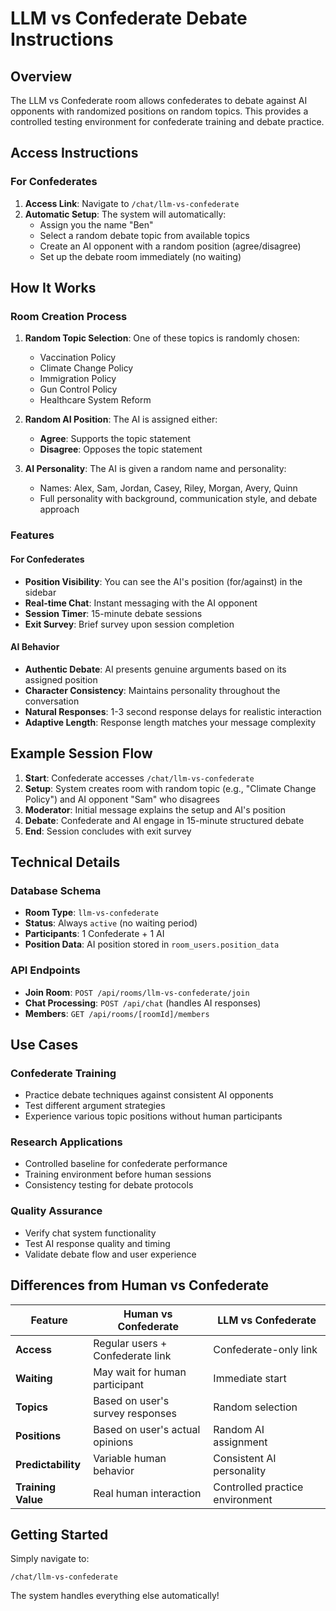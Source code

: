 # LLM vs Confederate Debate Instructions

## Overview
The LLM vs Confederate room allows confederates to debate against AI opponents with randomized positions on random topics. This provides a controlled testing environment for confederate training and debate practice.

## Access Instructions

### For Confederates
1. **Access Link**: Navigate to `/chat/llm-vs-confederate`
2. **Automatic Setup**: The system will automatically:
   - Assign you the name "Ben" 
   - Select a random debate topic from available topics
   - Create an AI opponent with a random position (agree/disagree)
   - Set up the debate room immediately (no waiting)

## How It Works

### Room Creation Process
1. **Random Topic Selection**: One of these topics is randomly chosen:
   - Vaccination Policy
   - Climate Change Policy  
   - Immigration Policy
   - Gun Control Policy
   - Healthcare System Reform

2. **Random AI Position**: The AI is assigned either:
   - **Agree**: Supports the topic statement
   - **Disagree**: Opposes the topic statement

3. **AI Personality**: The AI is given a random name and personality:
   - Names: Alex, Sam, Jordan, Casey, Riley, Morgan, Avery, Quinn
   - Full personality with background, communication style, and debate approach

### Features

#### For Confederates
- **Position Visibility**: You can see the AI's position (for/against) in the sidebar
- **Real-time Chat**: Instant messaging with the AI opponent
- **Session Timer**: 15-minute debate sessions
- **Exit Survey**: Brief survey upon session completion

#### AI Behavior
- **Authentic Debate**: AI presents genuine arguments based on its assigned position
- **Character Consistency**: Maintains personality throughout the conversation
- **Natural Responses**: 1-3 second response delays for realistic interaction
- **Adaptive Length**: Response length matches your message complexity

## Example Session Flow

1. **Start**: Confederate accesses `/chat/llm-vs-confederate`
2. **Setup**: System creates room with random topic (e.g., "Climate Change Policy") and AI opponent "Sam" who disagrees
3. **Moderator**: Initial message explains the setup and AI's position
4. **Debate**: Confederate and AI engage in 15-minute structured debate
5. **End**: Session concludes with exit survey

## Technical Details

### Database Schema
- **Room Type**: `llm-vs-confederate`
- **Status**: Always `active` (no waiting period)
- **Participants**: 1 Confederate + 1 AI
- **Position Data**: AI position stored in `room_users.position_data`

### API Endpoints
- **Join Room**: `POST /api/rooms/llm-vs-confederate/join`
- **Chat Processing**: `POST /api/chat` (handles AI responses)
- **Members**: `GET /api/rooms/[roomId]/members`

## Use Cases

### Confederate Training
- Practice debate techniques against consistent AI opponents
- Test different argument strategies
- Experience various topic positions without human participants

### Research Applications
- Controlled baseline for confederate performance
- Training environment before human sessions
- Consistency testing for debate protocols

### Quality Assurance
- Verify chat system functionality
- Test AI response quality and timing
- Validate debate flow and user experience

## Differences from Human vs Confederate

| Feature | Human vs Confederate | LLM vs Confederate |
|---------|---------------------|-------------------|
| **Access** | Regular users + Confederate link | Confederate-only link |
| **Waiting** | May wait for human participant | Immediate start |
| **Topics** | Based on user's survey responses | Random selection |
| **Positions** | Based on user's actual opinions | Random AI assignment |
| **Predictability** | Variable human behavior | Consistent AI personality |
| **Training Value** | Real human interaction | Controlled practice environment |

## Getting Started

Simply navigate to:
```
/chat/llm-vs-confederate
```

The system handles everything else automatically! 